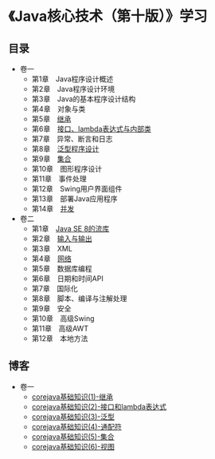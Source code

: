 # 《Java核心技术（第十版）》学习
## 目录
- 卷一
	- 第1章　Java程序设计概述
	- 第2章　Java程序设计环境
	- 第3章　Java的基本程序设计结构
	- 第4章　对象与类
	- 第5章　[继承](https://github.com/Zouxxyy/java-learning/tree/master/corejava-learning/src/main/java/com/zouxxyy/corejava/volume1/chap05)
	- 第6章　[接口、lambda表达式与内部类](https://github.com/Zouxxyy/java-learning/tree/master/corejava-learning/src/main/java/com/zouxxyy/corejava/volume1/chap06)
	- 第7章　异常、断言和日志
	- 第8章　[泛型程序设计](https://github.com/Zouxxyy/java-learning/tree/master/corejava-learning/src/main/java/com/zouxxyy/corejava/volume1/chap08)
	- 第9章　[集合](https://github.com/Zouxxyy/java-learning/tree/master/corejava-learning/src/main/java/com/zouxxyy/corejava/volume1/chap09)
	- 第10章　图形程序设计
	- 第11章　事件处理
	- 第12章　Swing用户界面组件
	- 第13章　部署Java应用程序
	- 第14章　[并发](https://github.com/Zouxxyy/java-learning/tree/master/corejava-learning/src/main/java/com/zouxxyy/corejava/volume1/chap14)
- 卷二
	- 第1章　[Java SE 8的流库](https://github.com/Zouxxyy/java-learning/tree/master/corejava-learning/src/main/java/com/zouxxyy/corejava/volume2/chap01)
	- 第2章　[输入与输出](https://github.com/Zouxxyy/java-learning/tree/master/corejava-learning/src/main/java/com/zouxxyy/corejava/volume2/chap02)
	- 第3章　XML
	- 第4章　[网络](https://github.com/Zouxxyy/java-learning/tree/master/corejava-learning/src/main/java/com/zouxxyy/corejava/volume2/chap04)
	- 第5章　数据库编程 
	- 第6章　日期和时间API 
	- 第7章　国际化
	- 第8章　脚本、编译与注解处理
	- 第9章　安全
	- 第10章　高级Swing
	- 第11章　高级AWT
	- 第12章　本地方法

## 博客
- 卷一
	- [corejava基础知识(1)-继承](https://zouxxyy.github.io/2019/03/05/corejava基础知识(1)-继承/)
	- [corejava基础知识(2)-接口和lambda表达式](https://zouxxyy.github.io/2019/03/05/corejava%E5%9F%BA%E7%A1%80%E7%9F%A5%E8%AF%86(2)-%E6%8E%A5%E5%8F%A3%E5%92%8Clambda%E8%A1%A8%E8%BE%BE%E5%BC%8F/#more)
	- [corejava基础知识(3)-泛型](https://zouxxyy.github.io/2019/03/05/corejava%E5%9F%BA%E7%A1%80%E7%9F%A5%E8%AF%86(3)-%E6%B3%9B%E5%9E%8B/#more)
	- [corejava基础知识(4)-通配符
	](https://zouxxyy.github.io/2019/03/05/corejava%E5%9F%BA%E7%A1%80%E7%9F%A5%E8%AF%86(4)-%E9%80%9A%E9%85%8D%E7%AC%A6/#more)
	- [corejava基础知识(5)-集合](https://zouxxyy.github.io/2019/03/07/corejava%E5%9F%BA%E7%A1%80%E7%9F%A5%E8%AF%86-5-%E9%9B%86%E5%90%88/#more)
	- [corejava基础知识(6)-视图](https://zouxxyy.github.io/2019/03/07/corejava%E5%9F%BA%E7%A1%80%E7%9F%A5%E8%AF%86-6-%E8%A7%86%E5%9B%BE/#more)